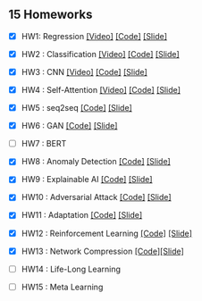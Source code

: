 ## 15 Homeworks

  - [x] HW1: Regression [[Video]](https://youtu.be/cFIImk_yBTg) 
[[Code]](https://github.com/datawhalechina/leedl-tutorial/blob/master/Homework/HW1_Regression/HW1_Regression.ipynb) 
[[Slide]](https://github.com/datawhalechina/leedl-tutorial/blob/master/Homework/HW1_Regression/HW1_Regression.pdf)

  - [x] HW2 : Classification [[Video]](https://youtu.be/FxuPF4vjga4)
[[Code]](https://github.com/datawhalechina/leedl-tutorial/blob/master/Homework/HW2_Classification/HW2_Classification.ipynb) 
[[Slide]](https://github.com/datawhalechina/leedl-tutorial/blob/master/Homework/HW2_Classification/HW2_Classification.pdf)

  - [x] HW3 : CNN [[Video]](https://youtu.be/GXLwjQ_O50g)
[[Code]](https://github.com/datawhalechina/leedl-tutorial/blob/master/Homework/HW3_CNN/HW3_CNN.ipynb) 
[[Slide]](https://github.com/datawhalechina/leedl-tutorial/blob/master/Homework/HW3_CNN/HW3_CNN.pdf)

  - [x] HW4 : Self-Attention [[Video]](https://youtu.be/-KbD40w9-Io) 
[[Code]](https://github.com/datawhalechina/leedl-tutorial/blob/master/Homework/HW4_Self-Attention/HW4_Self-Attention.ipynb) 
[[Slide]](https://github.com/datawhalechina/leedl-tutorial/blob/master/Homework/HW4_Self-Attention/HW4_Self-Attention.pdf)

  - [x] HW5 : seq2seq [[Code]](https://github.com/qiwang067/easy_ml_book/blob/master/Homework/HW5_seq2seq/HW05_seq2seq.ipynb)
[[Slide]](https://github.com/datawhalechina/leedl-tutorial/blob/master/Homework/HW5_seq2seq/HW05.pdf)

  - [x] HW6 : GAN [[Code]](https://github.com/datawhalechina/leedl-tutorial/blob/master/Homework/HW6_GAN/HW06_GAN.ipynb)
[[Slide]](https://github.com/datawhalechina/leedl-tutorial/blob/master/Homework/HW6_GAN/HW06.pdf)

  - [ ] HW7 : BERT

  - [x] HW8 : Anomaly Detection [[Code]](https://github.com/datawhalechina/leedl-tutorial/blob/master/Homework/HW8_AbnormalDetect/HW08_AbnormalDetect.ipynb) 
[[Slide]](https://github.com/datawhalechina/leedl-tutorial/blob/master/Homework/HW8_AbnormalDetect/HW08.pdf)
  
  - [x] HW9 : Explainable AI [[Code]](https://github.com/datawhalechina/leedl-tutorial/blob/master/Homework/HW9_ExplainableAI/HW09-ExplainableAI.ipynb)
[[Slide]](https://github.com/datawhalechina/leedl-tutorial/blob/master/Homework/HW9_ExplainableAI/HW09.pdf)
  
  - [x] HW10 : Adversarial Attack [[Code]](https://github.com/datawhalechina/leedl-tutorial/blob/master/Homework/HW10_AdversarialAttack/HW10-AdversarialAttack.ipynb)
[[Slide]](https://github.com/datawhalechina/leedl-tutorial/blob/master/Homework/HW10_AdversarialAttack/HW10.pdf)
  
  - [x] HW11 : Adaptation [[Code]](https://github.com/datawhalechina/leedl-tutorial/blob/master/Homework/HW11_Adaptation/HW11-Adaptation.ipynb)
[[Slide]](https://github.com/datawhalechina/leedl-tutorial/blob/master/Homework/HW11_Adaptation/HW11-Adaptation.pdf)
  
  - [x] HW12 : Reinforcement Learning [[Code]](https://github.com/datawhalechina/leedl-tutorial/blob/master/Homework/HW12_RL/HW12-RL.ipynb)
[[Slide]](https://github.com/datawhalechina/leedl-tutorial/blob/master/Homework/HW12_RL/HW12-RL.pdf)
  
  - [x] HW13 : Network Compression [[Code]](https://github.com/datawhalechina/leedl-tutorial/blob/master/Homework/HW13_NetworkCompress/HW13-networkCompress.ipynb)[[Slide]](https://github.com/datawhalechina/leedl-tutorial/blob/master/Homework/HW13_NetworkCompress/HW13.pdf)
 
  - [ ] HW14 : Life-Long Learning
  
  - [ ] HW15 : Meta Learning

